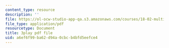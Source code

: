 ```yaml
---
content_type: resource
description: ''
file: https://ol-ocw-studio-app-qa.s3.amazonaws.com/courses/18-02-multivariable-calculus-fall-2007/a6ef6f99ba62d94a0cbcb4bfd5eefce4_PxCxlsl_YwY.pdf
file_type: application/pdf
resourcetype: Document
title: 3play pdf file
uid: a6ef6f99-ba62-d94a-0cbc-b4bfd5eefce4
---
```

